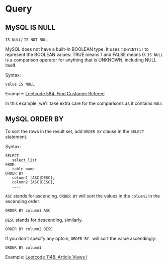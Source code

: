 # Query
## MySQL IS NULL

`IS NULL`/ `IS NOT NULL`

MySQL does not have a built-in BOOLEAN type. It uses `TINYINT(1)` to represent the BOOLEAN values: TRUE means 1 and FALSE means 0.
`IS NULL` is a comparison operator for anything that is UNKNOWN, including NULL itself.

Syntax: 
```
value IS NULL
```

Example: [Leetcode 584. Find Customer Referee](https://leetcode.cn/problems/find-customer-referee/?envType=study-plan-v2&envId=sql-free-50)

In this example, we'll take extra care for the comparisons as it contains `NULL`


## MySQL ORDER BY
To sort the rows in the result set, add `ORDER BY` clause in the  `SELECT` statement.

Syntax:
```
SELECT 
   select_list
FROM 
   table_name
ORDER BY 
   column1 [ASC|DESC], 
   column2 [ASC|DESC],
   ...;
```

`ASC` stands for ascending. `ORDER BY` will sort the values in the `column1` in the ascending order: 
```
ORDER BY column1 ASC
```

`DESC` stands for descending, similarly.
```
ORDER BY column2 DESC
```

If you don't specify any optoin, `ORDER BY ` will sort the value ascendingly:
``` 
ORDER BY column1
```

Example: [Leetcode 1148. Article Views I](https://leetcode.cn/problems/article-views-i/description/?envType=study-plan-v2&envId=sql-free-50)
